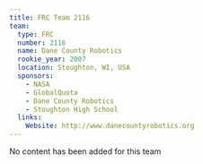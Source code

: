 ```yaml
---
title: FRC Team 2116
team:
  type: FRC
  number: 2116
  name: Dane County Robotics
  rookie_year: 2007
  location: Stoughton, WI, USA
  sponsors:
    - NASA
    - GlobalQuota
    - Dane County Robotics
    - Stoughton High School
  links:
    Website: http://www.danecountyrobotics.org
---
```

No content has been added for this team